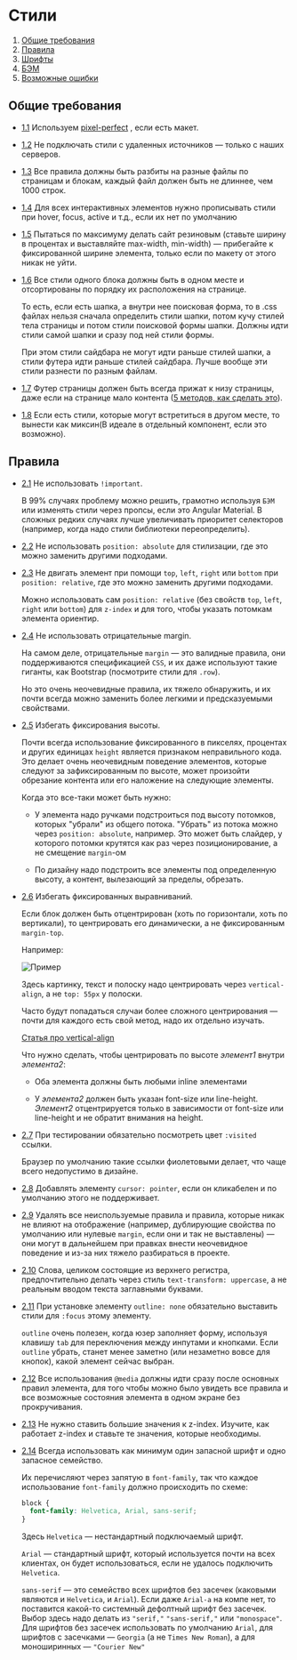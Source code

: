 # Стили

1. [Общие требования](#1)
2. [Правила](#2)
3. [Шрифты](#3)
4. [БЭМ](#4)
5. [Возможные ошибки](#5)

<a name="1"></a>

## Общие требования

<a name="1.1"></a>

- [1.1](#1.1)
  Используем [pixel-perfect](https://chrome.google.com/webstore/detail/perfectpixel-by-welldonec/dkaagdgjmgdmbnecmcefdhjekcoceebi?hl=ru)
  , если есть макет.

<a name="1.2"></a>

- [1.2](#1.2) Не подключать стили с удаленных источников — только с наших серверов.

<a name="1.3"></a>

- [1.3](#1.3) Все правила должны быть разбиты на разные файлы по страницам и блокам, каждый файл должен быть не длиннее,
  чем 1000 строк.

<a name="1.4"></a>

- [1.4](#1.4) Для всех интерактивных элементов нужно прописывать стили при hover, focus, active и т.д., если их нет по
  умолчанию

<a name="1.5"></a>

- [1.5](#1.5)  Пытаться по максимуму делать сайт резиновым (ставьте ширину в процентах и выставляйте max-width,
  min-width) — прибегайте к фиксированной ширине элемента, только если по макету от этого никак не уйти.

<a name="1.6"></a>

- [1.6](#1.6) Все стили одного блока должны быть в одном месте и отсортированы по порядку их расположения на странице.

  То есть, если есть шапка, а внутри нее поисковая форма, то в .css файлах нельзя сначала определить стили шапки, потом
  кучу стилей тела страницы и потом стили поисковой формы шапки. Должны идти стили самой шапки и сразу под ней стили
  формы.

  При этом стили сайдбара не могут идти раньше стилей шапки, а стили футера идти раньше стилей сайдбара. Лучше вообще
  эти стили разнести по разным файлам.

<a name="1.7"></a>

- [1.7](#1.7) Футер страницы должен быть всегда прижат к низу страницы, даже если на странице мало
  контента ([5 методов, как сделать это](http://dimox.name/press_footer_bottom_with_css/)).

<a name="1.8"></a>

- [1.8](#1.8) Если есть стили, которые могут встретиться в другом месте, то вынести как миксин(В идеале в отдельный компонент, если это возможно).


<a name="2"></a>

## Правила

<a name="2.1"></a>

- [2.1](#2.1) Не использовать `!important`.

  В 99% случаях проблему можно решить, грамотно используя `БЭМ` или изменять стили через пропсы, если это Angular
  Material. В сложных редких случаях лучше увеличивать приоритет селекторов (например, когда надо стили библиотеки
  переопределить).

<a name="2.2"></a>

- [2.2](#2.2) Не использовать `position: absolute` для стилизации, где это можно заменить другими подходами.

<a name="2.3"></a>

- [2.3](#2.3) Не двигать элемент при помощи `top`, `left`, `right` или `bottom` при `position: relative`, где это можно
  заменить другими подходами.

  Можно использовать сам `position: relative` (без свойств `top`, `left`, `right` или `bottom`) для `z-index` и для
  того, чтобы указать потомкам элемента ориентир.

<a name="2.4"></a>

- [2.4](#2.4) Не использовать отрицательные margin.

  На самом деле, отрицательные `margin` — это валидные правила, они поддерживаются спецификацией `CSS`, и их даже
  используют такие гиганты, как Bootstrap (посмотрите стили для `.row`).

  Но это очень неочевидные правила, их тяжело обнаружить, и их почти всегда можно заменить более легкими и
  предсказуемыми свойствами.

<a name="2.5"></a>

- [2.5](#2.5) Избегать фиксирования высоты.

  Почти всегда использование фиксированного в пикселях, процентах и других единицах `height` является признаком
  неправильного кода. Это делает очень неочевидным поведение элементов, которые следуют за зафиксированным по высоте,
  может произойти обрезание контента или его наложение на следующие элементы.

  Когда это все-таки может быть нужно:

    - У элемента надо ручками подстроиться под высоту потомков, которых "убрали" из общего потока. "Убрать" из потока
      можно через `position: absolute`, например. Это может быть слайдер, у которого потомки крутятся как раз через
      позиционирование, а не смещение `margin`-ом

    - По дизайну надо подстроить все элементы под определенную высоту, а контент, вылезающий за пределы, обрезать.

<a name="2.6"></a>

- [2.6](#2.6) Избегать фиксированных выравниваний.

  Если блок должен быть отцентрирован (хоть по горизонтали, хоть по вертикали), то центрировать его динамически, а не
  фиксированным `margin-top`.

  Например:

  ![Пример](https://user-images.githubusercontent.com/12808495/55335190-df687980-54c4-11e9-8623-13ecdb996ebc.png)

  Здесь картинку, текст и полоску надо центрировать через `vertical-align`, а не `top: 55px` у полоски.

  Часто будут попадаться случаи более сложного центрирования — почти для каждого есть свой метод, надо их отдельно
  изучать.

  [Статья про vertical-align](http://web-standards.ru/articles/vertical-align/)

  Что нужно сделать, чтобы центрировать по высоте _элемент1_ внутри _элемента2_:

    - Оба элемента должны быть любыми inline элементами

    - У _элемента2_ должен быть указан font-size или line-height. _Элемент2_ отцентрируется только в зависимости от
      font-size или line-height и не обратит внимания на height.

<a name="2.7"></a>

- [2.7](#2.7) При тестировании обязательно посмотреть цвет `:visited` ссылки.

  Браузер по умолчанию такие ссылки фиолетовыми делает, что чаще всего недопустимо в дизайне.

<a name="2.8"></a>

- [2.8](#2.8) Добавлять элементу `cursor: pointer`, если он кликабелен и по умолчанию этого не поддерживает.

<a name="2.9"></a>

- [2.9](#2.9) Удалять все неиспользуемые правила и правила, которые никак не влияют на отображение (например,
  дублирующие свойства по умолчанию или нулевые `margin`, если они и так не выставлены) — они могут в дальнейшем при
  правках внести неочевидное поведение и из-за них тяжело разбираться в проекте.

<a name="2.10"></a>

- [2.10](#2.10) Слова, целиком состоящие из верхнего регистра, предпочтительно делать через
  стиль `text-transform: uppercase`, а не реальным вводом текста заглавными буквами.

<a name="2.11"></a>

- [2.11](#2.11) При установке элементу `outline: none` обязательно выставить стили для `:focus` этому элементу.

  `outline` очень полезен, когда юзер заполняет форму, используя клавишу `tab` для переключения между инпутами и
  кнопками. Если `outline` убрать, станет менее заметно (или незаметно вовсе для кнопок), какой элемент сейчас выбран.

<a name="2.12"></a>

- [2.12](#2.12) Все использования `@media` должны идти сразу после основных правил элемента, для того чтобы можно было
  увидеть все правила и все возможные состояния элемента в одном экране без прокручивания.

<a name="2.13"></a>

- [2.13](#2.13) Не нужно ставить большие значения к z-index. Изучите, как работает z-index и ставьте те значения,
  которые необходимы.

<a name="2.14"></a>

- [2.14](#2.14) Всегда использовать как минимум один запасной шрифт и одно запасное семейство.

  Их перечисляют через запятую в `font-family`, так что каждое использование `font-family` должно происходить по схеме:

  ```css
  block {
    font-family: Helvetica, Arial, sans-serif;
  }
  ```

  Здесь `Helvetica` — нестандартный подключаемый шрифт.

  `Arial` — стандартный шрифт, который используется почти на всех клиентах, он будет использоваться, если не удалось
  подключить `Helvetica`.

  `sans-serif` — это семейство всех шрифтов без засечек (каковыми являются и `Helvetica`, и `Arial`). Если
  даже `Arial-а` на компе нет, то поставится какой-то системный дефолтный шрифт без засечек. Выбор здесь надо делать
  из `"serif,"` `"sans-serif,"` или `"monospace"`. Для шрифтов без засечек использовать по умолчанию `Arial`, для
  шрифтов с засечками — `Georgia` (а не `Times New Roman`), а для моноширинных — `"Courier New"`

